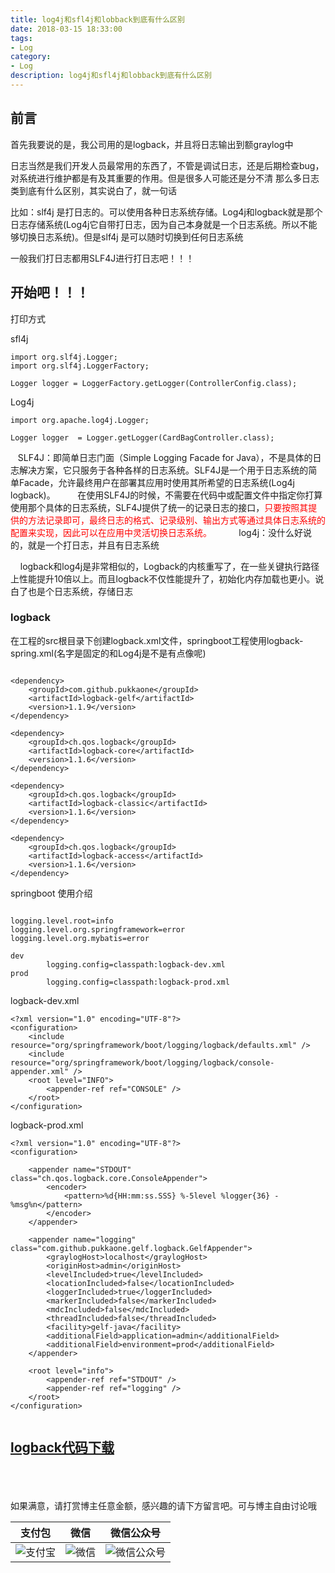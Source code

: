 ```yaml
---
title: log4j和sfl4j和lobback到底有什么区别
date: 2018-03-15 18:33:00
tags: 
- Log
category: 
- Log
description: log4j和sfl4j和lobback到底有什么区别
---
```

<!-- image url 
https://raw.githubusercontent.com/HealerJean123/HealerJean123.github.io/master/blogImages

<font color="red"></font>
-->

## 前言

首先我要说的是，我公司用的是logback，并且将日志输出到额graylog中

日志当然是我们开发人员最常用的东西了，不管是调试日志，还是后期检查bug，对系统进行维护都是有及其重要的作用。但是很多人可能还是分不清 那么多日志类到底有什么区别，其实说白了，就一句话

比如：slf4j 是打日志的。可以使用各种日志系统存储。Log4j和logback就是那个日志存储系统(Log4j它自带打日志，因为自己本身就是一个日志系统。所以不能够切换日志系统)。但是slf4j 是可以随时切换到任何日志系统

一般我们打日志都用SLF4J进行打日志吧！！！


## 开始吧！！！

打印方式

sfl4j

```
import org.slf4j.Logger;
import org.slf4j.LoggerFactory;

Logger logger = LoggerFactory.getLogger(ControllerConfig.class);

```

Log4j


```
import org.apache.log4j.Logger;

Logger logger  = Logger.getLogger(CardBagController.class);

```


   SLF4J：即简单日志门面（Simple Logging Facade for Java），不是具体的日志解决方案，它只服务于各种各样的日志系统。SLF4J是一个用于日志系统的简单Facade，允许最终用户在部署其应用时使用其所希望的日志系统(Log4j logback)。
   
    在使用SLF4J的时候，不需要在代码中或配置文件中指定你打算使用那个具体的日志系统，SLF4J提供了统一的记录日志的接口，<font color="red">只要按照其提供的方法记录即可，最终日志的格式、记录级别、输出方式等通过具体日志系统的配置来实现，因此可以在应用中灵活切换日志系统。</font>
    
 
    log4j：没什么好说的，就是一个打日志，并且有日志系统

    logback和log4j是非常相似的，Logback的内核重写了，在一些关键执行路径上性能提升10倍以上。而且logback不仅性能提升了，初始化内存加载也更小。说白了也是个日志系统，存储日志


### logback

在工程的src根目录下创建logback.xml文件，springboot工程使用logback-spring.xml(名字是固定的和Log4j是不是有点像呢)




```

<dependency>
    <groupId>com.github.pukkaone</groupId>
    <artifactId>logback-gelf</artifactId>
    <version>1.1.9</version>
</dependency>

<dependency>
    <groupId>ch.qos.logback</groupId>
    <artifactId>logback-core</artifactId>
    <version>1.1.6</version>
</dependency>

<dependency>
    <groupId>ch.qos.logback</groupId>
    <artifactId>logback-classic</artifactId>
    <version>1.1.6</version>
</dependency>

<dependency>
    <groupId>ch.qos.logback</groupId>
    <artifactId>logback-access</artifactId>
    <version>1.1.6</version>
</dependency>

```
springboot 使用介绍


```

logging.level.root=info
logging.level.org.springframework=error
logging.level.org.mybatis=error

dev
		logging.config=classpath:logback-dev.xml
prod
		logging.config=classpath:logback-prod.xml

```

logback-dev.xml


```
<?xml version="1.0" encoding="UTF-8"?>
<configuration>
    <include resource="org/springframework/boot/logging/logback/defaults.xml" />
    <include resource="org/springframework/boot/logging/logback/console-appender.xml" />
    <root level="INFO">
        <appender-ref ref="CONSOLE" />
    </root>
</configuration>

```

logback-prod.xml

```
<?xml version="1.0" encoding="UTF-8"?>
<configuration>

    <appender name="STDOUT" class="ch.qos.logback.core.ConsoleAppender">
        <encoder>
            <pattern>%d{HH:mm:ss.SSS} %-5level %logger{36} - %msg%n</pattern>
        </encoder>
    </appender>

    <appender name="logging" class="com.github.pukkaone.gelf.logback.GelfAppender">
        <graylogHost>localhost</graylogHost>
        <originHost>admin</originHost>
        <levelIncluded>true</levelIncluded>
        <locationIncluded>false</locationIncluded>
        <loggerIncluded>true</loggerIncluded>
        <markerIncluded>false</markerIncluded>
        <mdcIncluded>false</mdcIncluded>
        <threadIncluded>false</threadIncluded>
        <facility>gelf-java</facility>
        <additionalField>application=admin</additionalField>
        <additionalField>environment=prod</additionalField>
    </appender>

    <root level="info">
        <appender-ref ref="STDOUT" />
        <appender-ref ref="logging" />
    </root>
</configuration>


```


## [logback代码下载](https://gitee.com/HealerJean/CodeDownLoad/raw/master/2018_03_16_2_Docker%E5%AE%89%E8%A3%85graylog%E5%92%8C%E4%BD%BF%E7%94%A8%E6%95%99%E7%A8%8B/com-hlj-graylog.zip)


<br/><br/><br/>
如果满意，请打赏博主任意金额，感兴趣的请下方留言吧。可与博主自由讨论哦

|支付包 | 微信|微信公众号|
|:-------:|:-------:|:------:|
|![支付宝](https://raw.githubusercontent.com/HealerJean123/HealerJean123.github.io/master/assets/img/tctip/alpay.jpg) | ![微信](https://raw.githubusercontent.com/HealerJean123/HealerJean123.github.io/master/assets/img/tctip/weixin.jpg)|![微信公众号](https://raw.githubusercontent.com/HealerJean123/HealerJean123.github.io/master/assets/img/my/qrcode_for_gh_a23c07a2da9e_258.jpg)|



<!-- Gitalk 评论 start  -->

<link rel="stylesheet" href="https://unpkg.com/gitalk/dist/gitalk.css">
<script src="https://unpkg.com/gitalk@latest/dist/gitalk.min.js"></script> 
<div id="gitalk-container"></div>    
 <script type="text/javascript">
    var gitalk = new Gitalk({
		clientID: `1d164cd85549874d0e3a`,
		clientSecret: `527c3d223d1e6608953e835b547061037d140355`,
		repo: `HealerJean123.github.io`,
		owner: 'HealerJean123',
		admin: ['HealerJean123'],
		id: 'eDso3iazNfRQzpbC',
    });
    gitalk.render('gitalk-container');
</script> 

<!-- Gitalk end -->

